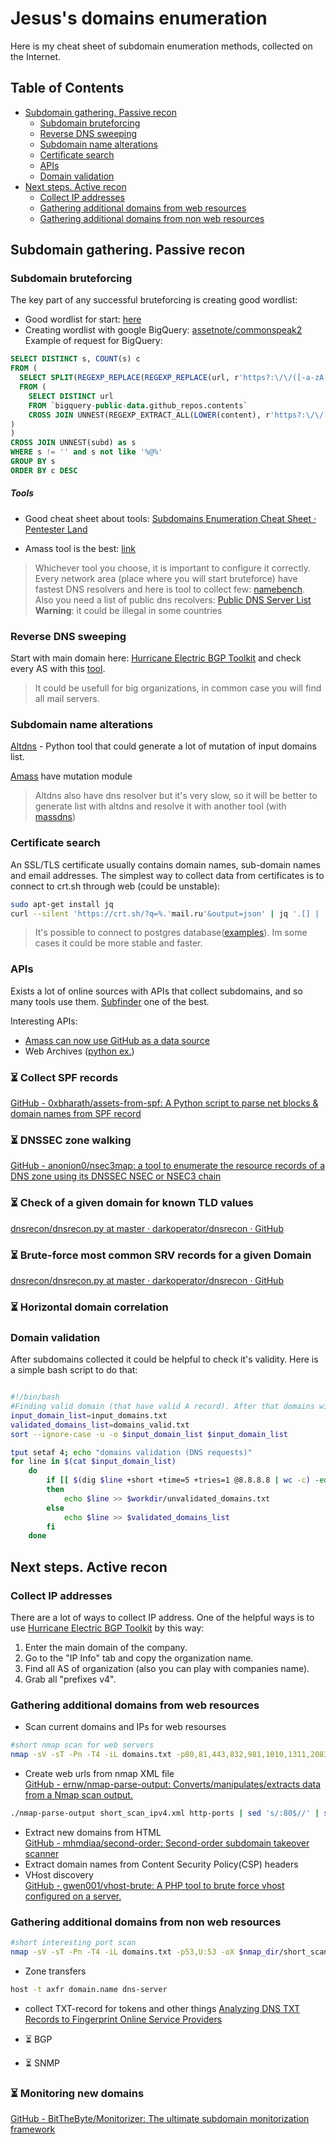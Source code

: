 # Jesus's domains enumeration
Here is my cheat sheet of subdomain enumeration methods, collected on the Internet.

## Table of Contents
* [Subdomain gathering. Passive recon](#subdomain-gathering-passive-recon)  
	* [Subdomain bruteforcing](#subdomain-bruteforcing)
	* [Reverse DNS sweeping](#reverse-dns-sweeping)
  * [Subdomain name alterations](#subdomain-name-alterations)
  * [Certificate search](#certificate-search)
  * [APIs](#apis)
  * [Domain validation](#domain-validation)
* [Next steps. Active recon](#next-steps-active-recon)
  * [Collect IP addresses](#collect-ip-addresses)
  * [Gathering additional domains from web resources](#gathering-additional-domains-from-web-resources)
  * [Gathering additional domains from non web resources](#gathering-additional-domains-from-non-web-resources)

## Subdomain gathering. Passive recon

### Subdomain bruteforcing
The key part of any successful bruteforcing is creating good wordlist:
- Good wordlist for start: [here](https://gist.github.com/jhaddix/f64c97d0863a78454e44c2f7119c2a6a)
- Creating wordlist with google BigQuery: [assetnote/commonspeak2](https://github.com/assetnote/commonspeak2-wordlists)  
Example of request for BigQuery:
```sql
SELECT DISTINCT s, COUNT(s) c
FROM (
  SELECT SPLIT(REGEXP_REPLACE(REGEXP_REPLACE(url, r'https?:\/\/([-a-zA-Z0-9@:%._\+~#=]{0,256}\.)([-a-zA-Z0-9@:%._\+~#=]{1,256}){1}\.([a-zA-Z]{1,6})', '\\1'), r'https?:\/\/.*', ''), '.') subd
  FROM (
    SELECT DISTINCT url
    FROM `bigquery-public-data.github_repos.contents` 
    CROSS JOIN UNNEST(REGEXP_EXTRACT_ALL(LOWER(content), r'https?:\/\/[-a-zA-Z0-9@:%._\+~#=]{1,256}\.[a-zA-Z]{1,6}')) AS url
)
)
CROSS JOIN UNNEST(subd) as s
WHERE s != '' and s not like '%@%'
GROUP BY s
ORDER BY c DESC
```

##### Tools
- Good cheat sheet about tools: [Subdomains Enumeration Cheat Sheet · Pentester Land](https://pentester.land/cheatsheets/2018/11/14/subdomains-enumeration-cheatsheet.html)

- Amass tool is the best: [link](https://github.com/OWASP/Amass)

 > Whichever tool you choose, it is important to configure it correctly. Every network area (place where you will start bruteforce) have fastest DNS resolvers and here is tool to collect few: [namebench](https://code.google.com/archive/p/namebench/).  
> Also you need a list of public dns recolvers: [Public DNS Server List](https://public-dns.info/)  
> **Warning**: it could be illegal in some countries
### Reverse DNS sweeping  
Start with main domain here: [Hurricane Electric BGP Toolkit](https://bgp.he.net/) and check every AS with this [tool](https://github.com/jnyryan/reverse-dns-sweep).

> It could be usefull for big organizations, in common case you will find all mail servers.

### Subdomain name alterations
[Altdns](https://github.com/infosec-au/altdns) - Python tool that could generate a lot of mutation of input domains list. 

[Amass](https://github.com/OWASP/Amass/blob/master/doc/user_guide.md) have mutation module

>Altdns also have dns resolver but it's very slow, so it will be better to generate list with altdns and resolve it with another tool (with [massdns](https://github.com/blechschmidt/massdns))

### Certificate search
An SSL/TLS certificate usually contains domain names, sub-domain names and email addresses. The simplest way to collect data from certificates is to connect to crt.sh through web (could be unstable):
```bash
sudo apt-get install jq
curl --silent 'https://crt.sh/?q=%.'mail.ru'&output=json' | jq '.[] | .name_value' | sed 's/\"//g' | sed 's/\*\.//g' | sort -u > domains_crt_sh.txt
```
> It's possible to connect to postgres database([examples](https://github.com/appsecco/the-art-of-subdomain-enumeration/blob/master/crtsh_enum_psql.sh)). Im some cases it could be more stable and faster.

### APIs
Exists a lot of online sources with APIs that collect subdomains, and so many tools use them. [Subfinder](https://github.com/projectdiscovery/subfinder) one of the best.

Interesting APIs:
- [Amass can now use GitHub as a data source](https://github.com/OWASP/Amass/commit/8a0c0b3166eac2e33e70ed4c1e6bebdec5747fc5)
- Web Archives ([python ex.](https://gist.github.com/mhmdiaa/adf6bff70142e5091792841d4b372050))

### :hourglass_flowing_sand: Collect SPF records

[GitHub - 0xbharath/assets-from-spf: A Python script to parse net blocks & domain names from SPF record](https://github.com/0xbharath/assets-from-spf)

### :hourglass_flowing_sand: DNSSEC zone walking
[GitHub - anonion0/nsec3map: a tool to enumerate the resource records of a DNS zone using its DNSSEC NSEC or NSEC3 chain](https://github.com/anonion0/nsec3map)

### :hourglass_flowing_sand: Check of a given domain for known TLD values
[dnsrecon/dnsrecon.py at master · darkoperator/dnsrecon · GitHub](https://github.com/darkoperator/dnsrecon/blob/master/dnsrecon.py)

### :hourglass_flowing_sand: Brute-force most common SRV records for a given Domain
[dnsrecon/dnsrecon.py at master · darkoperator/dnsrecon · GitHub](https://github.com/darkoperator/dnsrecon/blob/master/dnsrecon.py)

### :hourglass_flowing_sand: Horizontal domain correlation

### Domain validation
After subdomains collected it could be helpful to check it's validity. Here is a simple bash script to do that:
```bash

#!/bin/bash
#Finding valid domain (that have valid A record). After that domains without A record will be rechecked$
input_domain_list=input_domains.txt
validated_domains_list=domains_valid.txt
sort --ignore-case -u -o $input_domain_list $input_domain_list

tput setaf 4; echo "domains validation (DNS requests)"
for line in $(cat $input_domain_list)
    do
        if [[ $(dig $line +short +time=5 +tries=1 @8.8.8.8 | wc -c) -eq 0 ]]
        then
            echo $line >> $workdir/unvalidated_domains.txt
        else
            echo $line >> $validated_domains_list
        fi
    done

```

## Next steps. Active recon

### Collect IP addresses
There are a lot of ways to collect IP address. One of the helpful ways is to use [Hurricane Electric BGP Toolkit](https://bgp.he.net/) by this way:
1. Enter the main domain of the company.
2. Go to the "IP Info" tab and copy the organization name.
3. Find all AS of organization (also you can play with companies name).
4. Grab all "prefixes v4".

### Gathering additional domains from web resources
- Scan current domains and IPs for web resourses
```bash
#short nmap scan for web servers
nmap -sV -sT -Pn -T4 -iL domains.txt -p80,81,443,832,981,1010,1311,2083,2087,2095,2096,4712,7000-7010,7080,7443,7474,8000-8014,8040-8091,8172,8118,8123,8172,8181,8222,8243,8280,8281,8333,8443,8500,8770-8780,8834,8880,8888,8983,9000,9043,9060,9080,9090,9091,9200,9800,9981,9999,9443,12443 -oX short_web_scan_domains.xml
```
- Create web urls from nmap XML file  
[GitHub - ernw/nmap-parse-output: Converts/manipulates/extracts data from a Nmap scan output.](https://github.com/ernw/nmap-parse-output)  
```bash
./nmap-parse-output short_scan_ipv4.xml http-ports | sed 's/:80$//' | sed 's/:443$//' | sed 's/$/\//' | sort -u  >> $nmap_dir/domains_urls.txt
```
- Extract new domains from HTML  
[GitHub - mhmdiaa/second-order: Second-order subdomain takeover scanner](https://github.com/mhmdiaa/second-order)
- Extract domain names from Content Security Policy(CSP) headers
- VHost discovery  
[GitHub - gwen001/vhost-brute: A PHP tool to brute force vhost configured on a server.](https://github.com/gwen001/vhost-brute)

### Gathering additional domains from non web resources
```bash
#short interesting port scan
nmap -sV -sT -Pn -T4 -iL domains.txt -p53,U:53 -oX $nmap_dir/short_scan_ipv4.xml
```
- Zone transfers
```bash
host -t axfr domain.name dns-server
```
- collect TXT-record for tokens and other things
[Analyzing DNS TXT Records to Fingerprint Online Service Providers](https://blog.netspi.com/analyzing-dns-txt-records-to-fingerprint-service-providers/)

- :hourglass_flowing_sand: BGP
- :hourglass_flowing_sand: SNMP

### :hourglass_flowing_sand: Monitoring new domains  
[GitHub - BitTheByte/Monitorizer: The ultimate subdomain monitorization framework](https://github.com/BitTheByte/Monitorizer)
